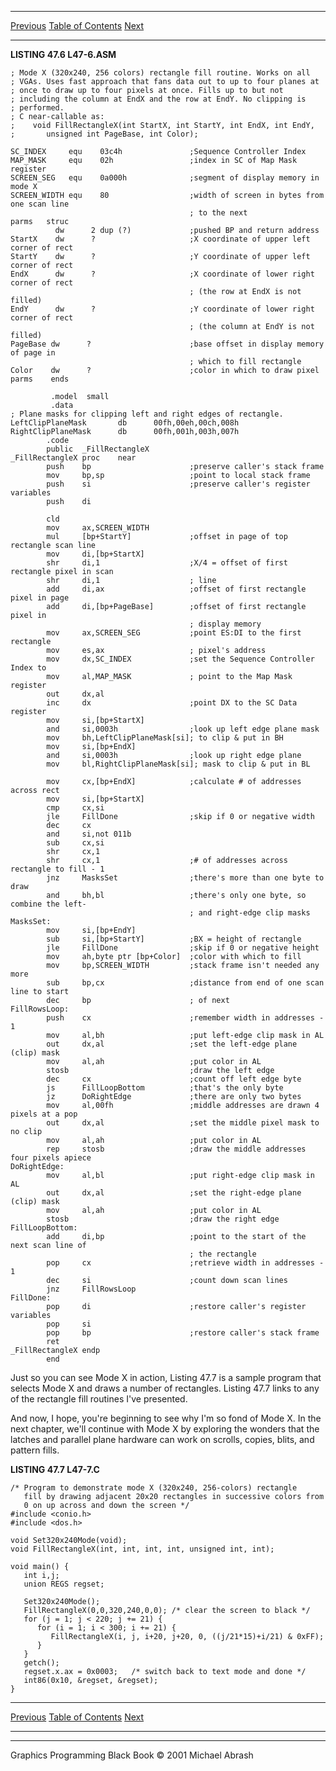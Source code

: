  ------------------------ --------------------------------- --------------------
  [Previous](47-06.html)   [Table of Contents](index.html)   [Next](48-01.html)
  ------------------------ --------------------------------- --------------------

**LISTING 47.6 L47-6.ASM**

    ; Mode X (320x240, 256 colors) rectangle fill routine. Works on all
    ; VGAs. Uses fast approach that fans data out to up to four planes at
    ; once to draw up to four pixels at once. Fills up to but not
    ; including the column at EndX and the row at EndY. No clipping is
    ; performed.
    ; C near-callable as:
    ;    void FillRectangleX(int StartX, int StartY, int EndX, int EndY,
    ;       unsigned int PageBase, int Color);

    SC_INDEX     equ    03c4h               ;Sequence Controller Index
    MAP_MASK     equ    02h                 ;index in SC of Map Mask register
    SCREEN_SEG   equ    0a000h              ;segment of display memory in mode X
    SCREEN_WIDTH equ    80                  ;width of screen in bytes from one scan line
                                            ; to the next
    parms   struc
              dw      2 dup (?)             ;pushed BP and return address
    StartX    dw      ?                     ;X coordinate of upper left corner of rect
    StartY    dw      ?                     ;Y coordinate of upper left corner of rect
    EndX      dw      ?                     ;X coordinate of lower right corner of rect
                                            ; (the row at EndX is not filled)
    EndY      dw      ?                     ;Y coordinate of lower right corner of rect
                                            ; (the column at EndY is not filled)
    PageBase dw      ?                      ;base offset in display memory of page in
                                            ; which to fill rectangle
    Color    dw      ?                      ;color in which to draw pixel
    parms    ends

             .model  small
             .data
    ; Plane masks for clipping left and right edges of rectangle.
    LeftClipPlaneMask       db      00fh,00eh,00ch,008h
    RightClipPlaneMask      db      00fh,001h,003h,007h
            .code
            public  _FillRectangleX
    _FillRectangleX proc    near
            push    bp                      ;preserve caller's stack frame
            mov     bp,sp                   ;point to local stack frame
            push    si                      ;preserve caller's register variables
            push    di

            cld
            mov     ax,SCREEN_WIDTH
            mul     [bp+StartY]             ;offset in page of top rectangle scan line
            mov     di,[bp+StartX]
            shr     di,1                    ;X/4 = offset of first rectangle pixel in scan
            shr     di,1                    ; line
            add     di,ax                   ;offset of first rectangle pixel in page
            add     di,[bp+PageBase]        ;offset of first rectangle pixel in
                                            ; display memory
            mov     ax,SCREEN_SEG           ;point ES:DI to the first rectangle
            mov     es,ax                   ; pixel's address
            mov     dx,SC_INDEX             ;set the Sequence Controller Index to
            mov     al,MAP_MASK             ; point to the Map Mask register
            out     dx,al
            inc     dx                      ;point DX to the SC Data register
            mov     si,[bp+StartX]
            and     si,0003h                ;look up left edge plane mask
            mov     bh,LeftClipPlaneMask[si]; to clip & put in BH
            mov     si,[bp+EndX]
            and     si,0003h                ;look up right edge plane
            mov     bl,RightClipPlaneMask[si]; mask to clip & put in BL

            mov     cx,[bp+EndX]            ;calculate # of addresses across rect
            mov     si,[bp+StartX]
            cmp     cx,si
            jle     FillDone                ;skip if 0 or negative width
            dec     cx
            and     si,not 011b
            sub     cx,si
            shr     cx,1
            shr     cx,1                    ;# of addresses across rectangle to fill - 1
            jnz     MasksSet                ;there's more than one byte to draw
            and     bh,bl                   ;there's only one byte, so combine the left-
                                            ; and right-edge clip masks
    MasksSet:
            mov     si,[bp+EndY]
            sub     si,[bp+StartY]          ;BX = height of rectangle
            jle     FillDone                ;skip if 0 or negative height
            mov     ah,byte ptr [bp+Color]  ;color with which to fill
            mov     bp,SCREEN_WIDTH         ;stack frame isn't needed any more
            sub     bp,cx                   ;distance from end of one scan line to start
            dec     bp                      ; of next
    FillRowsLoop:
            push    cx                      ;remember width in addresses - 1
            mov     al,bh                   ;put left-edge clip mask in AL
            out     dx,al                   ;set the left-edge plane (clip) mask
            mov     al,ah                   ;put color in AL
            stosb                           ;draw the left edge
            dec     cx                      ;count off left edge byte
            js      FillLoopBottom          ;that's the only byte
            jz      DoRightEdge             ;there are only two bytes
            mov     al,00fh                 ;middle addresses are drawn 4 pixels at a pop
            out     dx,al                   ;set the middle pixel mask to no clip
            mov     al,ah                   ;put color in AL
            rep     stosb                   ;draw the middle addresses four pixels apiece
    DoRightEdge:
            mov     al,bl                   ;put right-edge clip mask in AL
            out     dx,al                   ;set the right-edge plane (clip) mask
            mov     al,ah                   ;put color in AL
            stosb                           ;draw the right edge
    FillLoopBottom:
            add     di,bp                   ;point to the start of the next scan line of
                                            ; the rectangle
            pop     cx                      ;retrieve width in addresses - 1
            dec     si                      ;count down scan lines
            jnz     FillRowsLoop
    FillDone:
            pop     di                      ;restore caller's register variables
            pop     si
            pop     bp                      ;restore caller's stack frame
            ret
    _FillRectangleX endp
            end

Just so you can see Mode X in action, Listing 47.7 is a sample program
that selects Mode X and draws a number of rectangles. Listing 47.7 links
to any of the rectangle fill routines I've presented.

And now, I hope, you're beginning to see why I'm so fond of Mode X. In
the next chapter, we'll continue with Mode X by exploring the wonders
that the latches and parallel plane hardware can work on scrolls,
copies, blits, and pattern fills.

**LISTING 47.7 L47-7.C**

    /* Program to demonstrate mode X (320x240, 256-colors) rectangle
       fill by drawing adjacent 20x20 rectangles in successive colors from
       0 on up across and down the screen */
    #include <conio.h>
    #include <dos.h>

    void Set320x240Mode(void);
    void FillRectangleX(int, int, int, int, unsigned int, int);

    void main() {
       int i,j;
       union REGS regset;

       Set320x240Mode();
       FillRectangleX(0,0,320,240,0,0); /* clear the screen to black */
       for (j = 1; j < 220; j += 21) {
          for (i = 1; i < 300; i += 21) {
             FillRectangleX(i, j, i+20, j+20, 0, ((j/21*15)+i/21) & 0xFF);
          }
       }
       getch();
       regset.x.ax = 0x0003;   /* switch back to text mode and done */
       int86(0x10, &regset, &regset);
    }

  ------------------------ --------------------------------- --------------------
  [Previous](47-06.html)   [Table of Contents](index.html)   [Next](48-01.html)
  ------------------------ --------------------------------- --------------------

* * * * *

Graphics Programming Black Book © 2001 Michael Abrash
